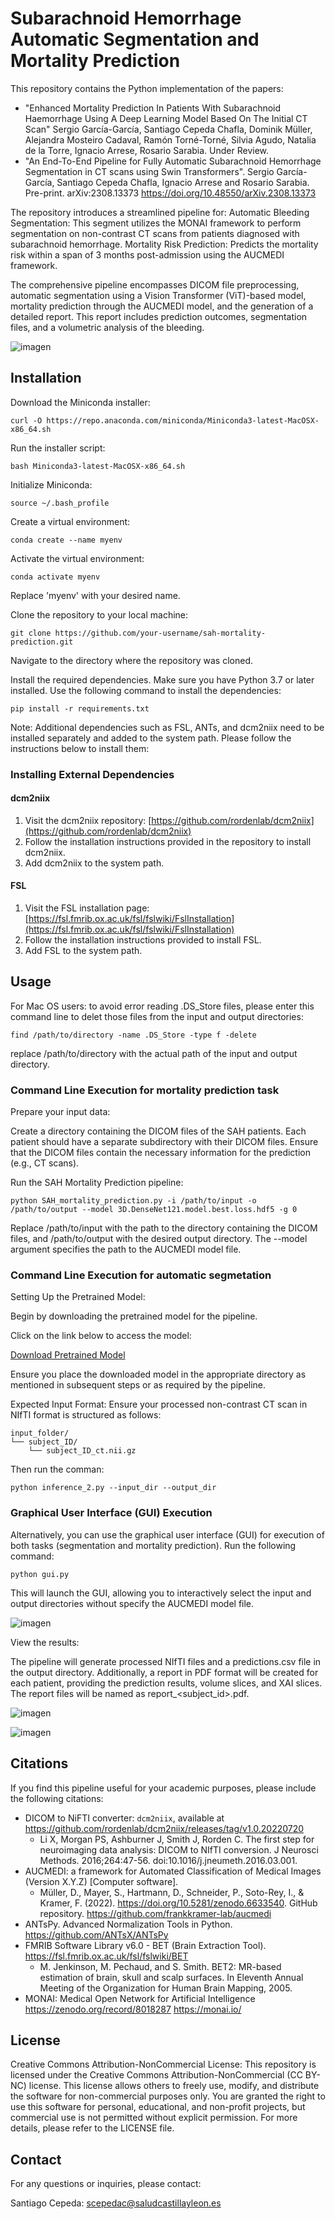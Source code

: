 # Subarachnoid Hemorrhage Automatic Segmentation and Mortality Prediction

This repository contains the Python implementation of the papers: 

- "Enhanced Mortality Prediction In Patients With Subarachnoid Haemorrhage Using A Deep Learning Model Based On The Initial CT Scan" Sergio García-García, Santiago Cepeda Chafla, Dominik Müller, Alejandra Mosteiro Cadaval, Ramón Torné-Torné, Silvia Agudo, Natalia de la Torre, Ignacio Arrese, Rosario Sarabia. Under Review.
- "An End-To-End Pipeline for Fully Automatic Subarachnoid Hemorrhage Segmentation in CT scans using Swin Transformers". Sergio García-García, Santiago Cepeda Chafla, Ignacio Arrese and Rosario Sarabia. Pre-print. arXiv:2308.13373  https://doi.org/10.48550/arXiv.2308.13373

The repository introduces a streamlined pipeline for:
    Automatic Bleeding Segmentation: This segment utilizes the MONAI framework to perform segmentation on non-contrast CT scans from patients diagnosed with subarachnoid hemorrhage.
    Mortality Risk Prediction: Predicts the mortality risk within a span of 3 months post-admission using the AUCMEDI framework.

The comprehensive pipeline encompasses DICOM file preprocessing, automatic segmentation using a Vision Transformer (ViT)-based model, mortality prediction through the AUCMEDI model, and the generation of a detailed report. This report includes prediction outcomes, segmentation files, and a volumetric analysis of the bleeding.

![imagen](https://github.com/smcch/Subarachnoid_Hemorrhage_segmentation_and_mortality_prediction/assets/87584415/bd1e2bda-c48f-42de-8e96-a417c920389f)


## Installation

Download the Miniconda installer:

```
curl -O https://repo.anaconda.com/miniconda/Miniconda3-latest-MacOSX-x86_64.sh
```

Run the installer script:

```
bash Miniconda3-latest-MacOSX-x86_64.sh
```

Initialize Miniconda:

```
source ~/.bash_profile
```

Create a virtual environment:

```
conda create --name myenv
```

Activate the virtual environment:

```
conda activate myenv
```

Replace 'myenv' with your desired name.

Clone the repository to your local machine:

```
git clone https://github.com/your-username/sah-mortality-prediction.git
```

Navigate to the directory where the repository was cloned.

Install the required dependencies. Make sure you have Python 3.7 or later installed. Use the following command to install the dependencies:

```
pip install -r requirements.txt
```


Note: Additional dependencies such as FSL, ANTs, and dcm2niix need to be installed separately and added to the system path. Please follow the instructions below to install them:

### Installing External Dependencies

#### dcm2niix

1. Visit the dcm2niix repository: [https://github.com/rordenlab/dcm2niix](https://github.com/rordenlab/dcm2niix)
2. Follow the installation instructions provided in the repository to install dcm2niix.
3. Add dcm2niix to the system path.

#### FSL

1. Visit the FSL installation page: [https://fsl.fmrib.ox.ac.uk/fsl/fslwiki/FslInstallation](https://fsl.fmrib.ox.ac.uk/fsl/fslwiki/FslInstallation)
2. Follow the installation instructions provided to install FSL.
3. Add FSL to the system path.

## Usage

For Mac OS users: to avoid error reading .DS_Store files, please enter this command line to delet those files from the input and output directories:

```
find /path/to/directory -name .DS_Store -type f -delete
```

replace /path/to/directory  with the actual path of the input and output directory.


### Command Line Execution for mortality prediction task

Prepare your input data:

Create a directory containing the DICOM files of the SAH patients.
Each patient should have a separate subdirectory with their DICOM files.
Ensure that the DICOM files contain the necessary information for the prediction (e.g., CT scans).

Run the SAH Mortality Prediction pipeline:

```
python SAH_mortality_prediction.py -i /path/to/input -o /path/to/output --model 3D.DenseNet121.model.best.loss.hdf5 -g 0
```

Replace /path/to/input with the path to the directory containing the DICOM files, and /path/to/output with the desired output directory. The --model argument specifies the path to the AUCMEDI model file.

### Command Line Execution for automatic segmetation

Setting Up the Pretrained Model:

Begin by downloading the pretrained model for the pipeline.

Click on the link below to access the model:

[Download Pretrained Model](https://drive.google.com/file/d/1ChgWWranUdj6w3NXXy_RDP2gRQTMNc35/view?usp=drive_link)

Ensure you place the downloaded model in the appropriate directory as mentioned in subsequent steps or as required by the pipeline.

Expected Input Format:
Ensure your processed non-contrast CT scan in NIfTI format is structured as follows:

```
input_folder/
└── subject_ID/
    └── subject_ID_ct.nii.gz
```

Then run the comman:

```
python inference_2.py --input_dir --output_dir
```

### Graphical User Interface (GUI) Execution

Alternatively, you can use the graphical user interface (GUI) for execution of both tasks (segmentation and mortality prediction). Run the following command:
```
python gui.py
```
This will launch the GUI, allowing you to interactively select the input and output directories without specify the AUCMEDI model file.


![imagen](https://github.com/smcch/Subarachnoid_Hemorrhage_segmentation_and_mortality_prediction/assets/87584415/5f97192e-3ce1-4a87-9224-ee319acc2ad1)



View the results:

The pipeline will generate processed NIfTI files and a predictions.csv file in the output directory.
Additionally, a report in PDF format will be created for each patient, providing the prediction results, volume slices, and XAI slices.
The report files will be named as report_<subject_id>.pdf.

![imagen](https://github.com/smcch/Subarachnoid_Hemorrhage_segmentation_and_mortality_prediction/assets/87584415/b4be72a5-b53a-4c12-b7c5-6a7c67882a81)

![imagen](https://github.com/smcch/Subarachnoid_Hemorrhage_segmentation_and_mortality_prediction/assets/87584415/3c6a2c09-cac3-416f-9b7c-5a5a1695bbdb)



## Citations

If you find this pipeline useful for your academic purposes, please include the following citations:

- DICOM to NiFTI converter: `dcm2niix`, available at https://github.com/rordenlab/dcm2niix/releases/tag/v1.0.20220720
	- Li X, Morgan PS, Ashburner J, Smith J, Rorden C. The first step for neuroimaging data analysis: DICOM to NIfTI conversion. J Neurosci Methods. 2016;264:47-56. doi:10.1016/j.jneumeth.2016.03.001.
- AUCMEDI: a framework for Automated Classification of Medical Images (Version X.Y.Z) [Computer software].
  - Müller, D., Mayer, S., Hartmann, D., Schneider, P., Soto-Rey, I., & Kramer, F. (2022). https://doi.org/10.5281/zenodo.6633540. GitHub repository. https://github.com/frankkramer-lab/aucmedi
- ANTsPy. Advanced Normalization Tools in Python. https://github.com/ANTsX/ANTsPy
- FMRIB Software Library v6.0 - BET (Brain Extraction Tool). https://fsl.fmrib.ox.ac.uk/fsl/fslwiki/BET
  - M. Jenkinson, M. Pechaud, and S. Smith. BET2: MR-based estimation of brain, skull and scalp surfaces. In Eleventh Annual Meeting of the Organization for Human Brain Mapping, 2005.
- MONAI: Medical Open Network for Artificial Intelligence https://zenodo.org/record/8018287	https://monai.io/

## License
Creative Commons Attribution-NonCommercial License: This repository is licensed under the Creative Commons Attribution-NonCommercial (CC BY-NC) license. This license allows others to freely use, modify, and distribute the software for non-commercial purposes only. You are granted the right to use this software for personal, educational, and non-profit projects, but commercial use is not permitted without explicit permission. For more details, please refer to the LICENSE file.

## Contact

For any questions or inquiries, please contact:

Santiago Cepeda: scepedac@saludcastillayleon.es
